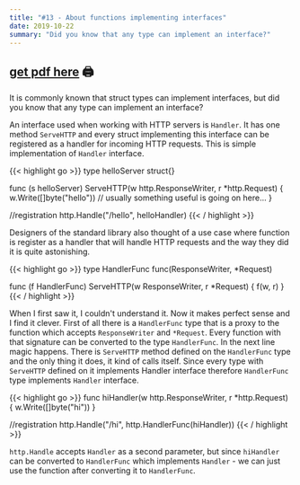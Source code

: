 ```yaml
---
title: "#13 - About functions implementing interfaces"
date: 2019-10-22
summary: "Did you know that any type can implement an interface?"
---
```


## [get pdf here](/gott/episode13.pdf) 🖨


It is commonly known that struct types can implement interfaces, but did you know that any type can implement an interface?

An interface used when working with HTTP servers is `Handler`. It has one method `ServeHTTP` and every struct implementing this interface can be registered as a handler for incoming HTTP requests. This is simple implementation of `Handler` interface.

{{< highlight go >}}
type helloServer struct{}

func (s helloServer) ServeHTTP(w http.ResponseWriter, r *http.Request) {
    w.Write([]byte("hello")) // usually something useful is going on here...
}

//registration
http.Handle("/hello", helloHandler)
{{< / highlight >}}

Designers of the standard library also thought of a use case where function is register as a handler that will handle HTTP requests and the way they did it is quite astonishing.

{{< highlight go >}}
type HandlerFunc func(ResponseWriter, *Request)

func (f HandlerFunc) ServeHTTP(w ResponseWriter, r *Request) {
    f(w, r)
}
{{< / highlight >}}

When I first saw it, I couldn't understand it. Now it makes perfect sense and I find it clever. First of all there is a `HandlerFunc` type that is a proxy to the function which accepts `ResponseWriter` and `*Request`. Every function with that signature can be converted to the type `HandlerFunc`.
In the next line magic happens. There is `ServeHTTP` method defined on the `HandlerFunc` type and the only thing it does, it kind of calls itself. Since every type with `ServeHTTP` defined on it implements Handler interface therefore `HandlerFunc` type implements `Handler` interface. 

{{< highlight go >}}
func hiHandler(w http.ResponseWriter, r *http.Request) { w.Write([]byte("hi")) }

//registration
http.Handle("/hi", http.HandlerFunc(hiHandler))
{{< / highlight >}}

`http.Handle` accepts `Handler` as a second parameter, but since `hiHandler` can be converted to `HandlerFunc` which implements `Handler` - we can just use the function after converting it to `HandlerFunc`.
